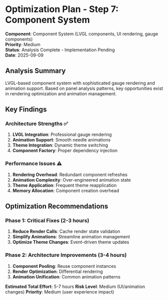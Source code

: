 # Optimization Plan - Step 7: Component System

**Component**: Component System (LVGL components, UI rendering, gauge components)  
**Priority**: Medium  
**Status**: Analysis Complete - Implementation Pending  
**Date**: 2025-09-09

## Analysis Summary

LVGL-based component system with sophisticated gauge rendering and animation support. Based on panel analysis patterns, key opportunities exist in rendering optimization and animation management.

## Key Findings

### Architecture Strengths ✅
1. **LVGL Integration**: Professional gauge rendering
2. **Animation Support**: Smooth needle animations
3. **Theme Integration**: Dynamic theme switching
4. **Component Factory**: Proper dependency injection

### Performance Issues ⚠️
1. **Rendering Overhead**: Redundant component refreshes
2. **Animation Complexity**: Over-engineered animation state
3. **Theme Application**: Frequent theme reapplication
4. **Memory Allocation**: Component creation overhead

## Optimization Recommendations

### Phase 1: Critical Fixes (2-3 hours)
1. **Reduce Render Calls**: Cache render state validation
2. **Simplify Animations**: Streamline animation management
3. **Optimize Theme Changes**: Event-driven theme updates

### Phase 2: Architecture Improvements (3-4 hours)
1. **Component Pooling**: Reuse component instances
2. **Render Optimization**: Differential rendering
3. **Animation Unification**: Common animation patterns

**Estimated Total Effort**: 5-7 hours
**Risk Level**: Medium (UI/animation changes)
**Priority**: Medium (user experience impact)